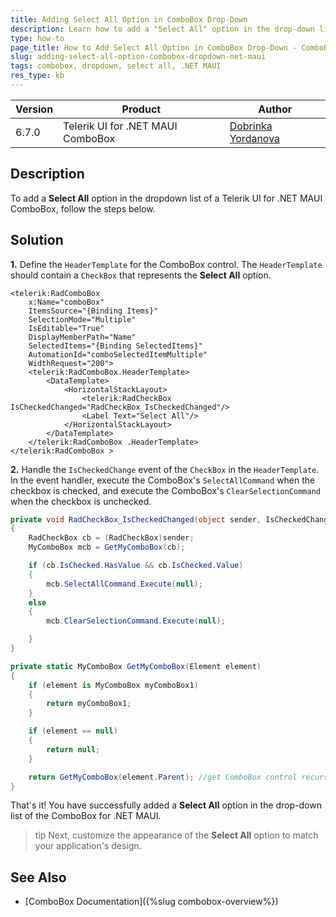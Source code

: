 ```yaml
---
title: Adding Select All Option in ComboBox Drop-Down
description: Learn how to add a "Select All" option in the drop-down list of a ComboBox for .NET MAUI.
type: how-to
page_title: How to Add Select All Option in ComboBox Drop-Down - ComboBox for .NET MAUI
slug: adding-select-all-option-combobox-dropdown-net-maui
tags: combobox, dropdown, select all, .NET MAUI
res_type: kb
---
```


| Version | Product | Author | 
| --- | --- | ---- | 
| 6.7.0 | Telerik UI for .NET MAUI ComboBox | [Dobrinka Yordanova](https://www.telerik.com/blogs/author/dobrinka-yordanova)| 


## Description

To add a **Select All** option in the dropdown list of a Telerik UI for .NET MAUI ComboBox, follow the steps below.

## Solution

**1.** Define the `HeaderTemplate` for the ComboBox control. The `HeaderTemplate` should contain a `CheckBox` that represents the **Select All** option.

```XAML
<telerik:RadComboBox 
    x:Name="comboBox"
    ItemsSource="{Binding Items}"
    SelectionMode="Multiple"
    IsEditable="True"
    DisplayMemberPath="Name"
    SelectedItems="{Binding SelectedItems}"
    AutomationId="comboSelectedItemMultiple"
    WidthRequest="200">
    <telerik:RadComboBox.HeaderTemplate>
        <DataTemplate>
            <HorizontalStackLayout>
                <telerik:RadCheckBox IsCheckedChanged="RadCheckBox_IsCheckedChanged"/>
                <Label Text="Select All"/>
            </HorizontalStackLayout>
        </DataTemplate>
    </telerik:RadComboBox .HeaderTemplate>
</telerik:RadComboBox >
```

**2.** Handle the `IsCheckedChange` event of the `CheckBox` in the `HeaderTemplate`. In the event handler, execute the ComboBox's `SelectAllCommand` when the checkbox is checked, and execute the ComboBox's `ClearSelectionCommand` when the checkbox is unchecked.

```C#
private void RadCheckBox_IsCheckedChanged(object sender, IsCheckedChangedEventArgs e)
{
    RadCheckBox cb = (RadCheckBox)sender;
    MyComboBox mcb = GetMyComboBox(cb);

    if (cb.IsChecked.HasValue && cb.IsChecked.Value)
    {
        mcb.SelectAllCommand.Execute(null);
    }
    else
    {
        mcb.ClearSelectionCommand.Execute(null);

    }
}

private static MyComboBox GetMyComboBox(Element element)
{
    if (element is MyComboBox myComboBox1)
    {
        return myComboBox1;
    }

    if (element == null)
    {
        return null;
    }

    return GetMyComboBox(element.Parent); //get ComboBox control recursively
}
```

That's it! You have successfully added a **Select All** option in the drop-down list of the ComboBox for .NET MAUI.

>tip Next, customize the appearance of the **Select All** option to match your application's design.

## See Also

- [ComboBox Documentation]({%slug combobox-overview%})